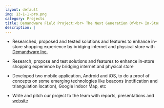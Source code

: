 ```yaml
---
layout: default
img: 13-1-1-pro.png
category: Projects
title: Demandware Field Project:<br> The Next Generation Of<br> In-Store Shopping
description: |
---
```


* Researched, proposed and tested solutions and features to enhance in-store shopping experience
by bridging internet and physical store with [Demandware Inc.](http://www.demandware.com/)

* Research, propose and test solutions and features to enhance in-store shopping experience by bridging internet and physical store

* Developed two mobile application, Android and iOS, to do a proof of concepts on some emerging
technologies like beacons (notification and triangulation location), Google Indoor Map, etc

* Write and pitch our project to the team with reports, presentations and [website](http://brandeisxdemandware.github.io/)

